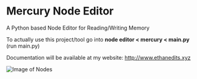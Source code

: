 # Mercury Node Editor
 A Python based Node Editor for Reading/Writing Memory
 
 To actually use this project/tool go into **node editor < mercury < main.py** (run main.py)
 
 Documentation will be available at my website: http://www.ethanedits.xyz

![Image of Nodes](https://media.discordapp.net/attachments/733974815735808041/788198393226592296/unknown.png?width=783&height=509)
